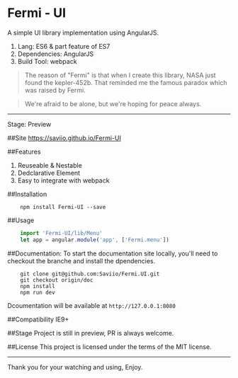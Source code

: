 # Fermi - UI

A simple UI library implementation using AngularJS.



1. Lang: ES6 & part feature of ES7
2. Dependencies: AngularJS
3. Build Tool: webpack

> The reason of "Fermi" is that when I create this library, NASA just found the kepler-452b. That reminded me the famous paradox which was raised by Fermi.

> We're afraid to be alone, but we're hoping for peace always.

-------------------

Stage: Preview

##Site
https://saviio.github.io/Fermi-UI

##Features
1. Reuseable & Nestable
2. Dedclarative Element
3. Easy to integrate with webpack

##Installation
```
    npm install Fermi-UI --save
```

##Usage
```javascript
    import 'Fermi-UI/lib/Menu'
    let app = angular.module('app', ['Fermi.menu'])
```


##Documentation:
To start the documentation site locally, you'll need to checkout the branche and install the dpendencies.
```
    git clone git@github.com:Saviio/Fermi.UI.git
    git checkout origin/doc
    npm install
    npm run dev
```
Dcoumentation will be available at `http://127.0.0.1:8080`

##Compatibility
IE9+

##Stage
Project is still in preview, PR is always welcome.


##License
This project is licensed under the terms of the MIT license.

---------
Thank you for your watching and using, Enjoy.

